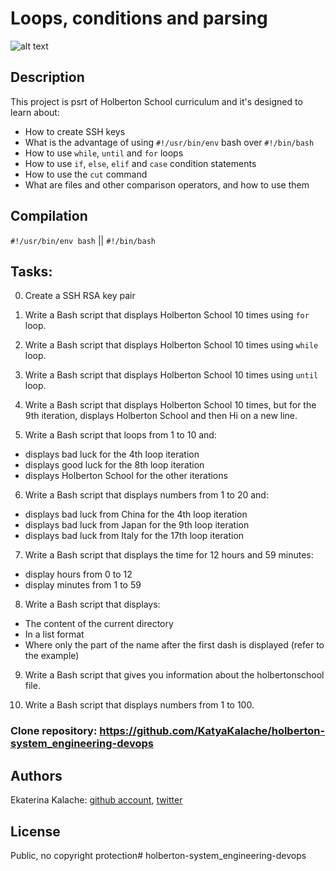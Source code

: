# Loops, conditions and parsing
![alt text](https://upload.wikimedia.org/wikipedia/commons/thumb/5/5e/Wikimedia_Foundation_Servers-8055_02.jpg/360px-Wikimedia_Foundation_Servers-8055_02.jpg)
## Description
This project is psrt of Holberton School curriculum and it's designed to learn about:
* How to create SSH keys
* What is the advantage of using `#!/usr/bin/env` bash over `#!/bin/bash`
* How to use `while`, `until` and `for` loops
* How to use `if`, `else`, `elif` and `case` condition statements
* How to use the `cut` command
* What are files and other comparison operators, and how to use them
## Compilation
`#!/usr/bin/env bash` || `#!/bin/bash`
## Tasks:
0. Create a SSH RSA key pair

1. Write a Bash script that displays Holberton School 10 times using `for` loop.

2. Write a Bash script that displays Holberton School 10 times using `while` loop.

3. Write a Bash script that displays Holberton School 10 times using `until` loop.

4. Write a Bash script that displays Holberton School 10 times, but for the 9th iteration, displays Holberton School and then Hi on a new line.

5. Write a Bash script that loops from 1 to 10 and:

 * displays bad luck for the 4th loop iteration
 * displays good luck for the 8th loop iteration
 * displays Holberton School for the other iterations

6. Write a Bash script that displays numbers from 1 to 20 and:

 * displays bad luck from China for the 4th loop iteration
 * displays bad luck from Japan for the 9th loop iteration
 * displays bad luck from Italy for the 17th loop iteration

7. Write a Bash script that displays the time for 12 hours and 59 minutes:

 * display hours from 0 to 12
 * display minutes from 1 to 59

8. Write a Bash script that displays:

 * The content of the current directory
 * In a list format
 * Where only the part of the name after the first dash is displayed (refer to the example)

9. Write a Bash script that gives you information about the holbertonschool file.

10. Write a Bash script that displays numbers from 1 to 100.

### __Clone repository:__ https://github.com/KatyaKalache/holberton-system_engineering-devops

## Authors
Ekaterina Kalache: [github account](https://github.com/KatyaKalache), [twitter](https://twitter.com/KatyaKalache)

## License
Public, no copyright protection# holberton-system_engineering-devops

